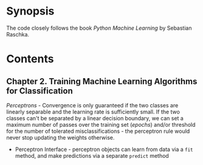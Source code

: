 # Synopsis

The code closely follows the book *Python Machine Learning* by Sebastian Raschka. 

# Contents

## Chapter 2. Training Machine Learning Algorithms for Classification

*Perceptrons* - Convergence is only guaranteed if the two classes are linearly separable and the learning rate is sufficiently small. If the two classes can't be separated by a linear decision boundary, we can set a maximum number of passes over the training set (*epochs*) and/or threshold for the number of tolerated misclassifications - the perceptron rule would never stop updating the weights otherwise.

- Perceptron Interface - perceptron objects can learn from data via a `fit` method, and make predictions via a separate `predict` method

